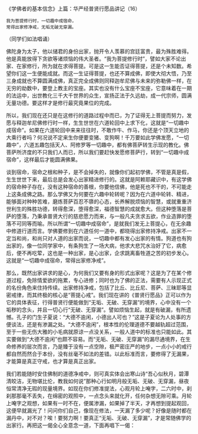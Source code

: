 《学佛者的基本信念》上篇：华严经普贤行愿品讲记（16）

```
我为菩提修行时，一切趣中成宿命，
常得出家修净戒，无垢无破无穿漏。
```

（同学们如法唱诵）

佛陀身为太子，他以储君的身份出家，抛开令人羡慕的宫廷富贵，最为殊胜难得。他是真能放得下贪欲等诸烦恼的伟大圣者。“我为菩提修行时”，譬如大家不论出家、在家修行，所为就在求得菩提。可是这一生能否证得菩提，还是个未知数。希望你们这一生便能成就。而这一生证得菩提，也还不算成佛，即使大彻大悟，乃至三身成就也不算圆满成佛，真正完全成佛则同释迦牟尼佛与未来的弥勒佛一样，在无穷的劫数中，要登上教主的宝座。其实也没有什么宝座不宝座，它意味着在一期的法运中，出世教化三千大千世界的众生，宣扬正法于久远劫，成一代宗师，圆满无量功德。要这样才是修行最究竟果位的完成。

所以，我们现在还只是在这修行的道路过程中而已，为了证得无上菩提而努力，发愿与释迦牟尼佛修行时一样，生生世世在六道轮回中上求下化，这就是“一切趣中成宿命”。如果在六道轮回中来来往往时，不敢作牛、作马，你还是个顶天立地的大乘行者吗？何况说不定来生你便要变猪、变狗啊！千万要如此学佛发愿，“一切趣中”，六道五趣包括天人、阿修罗等一切趣中，都有佛菩萨转生示现的教化。佛菩萨所济度的不只我们人而已，所以我们要赶快发愿修菩萨行，转到“一切趣中成宿命”，这样最后才能圆满佛果。

谈到宿命，宿命之根和种子，是不会掉失的，就像你们起初学佛，不管是真是假，生生世世下来，最后总是会发心出家精进修行的。这就是阿赖耶藏识中，有这学佛的宿命种子存在，没有这种宿命的善根，你要他信佛，他是死也不干的，不可能走上这条成佛之路。那么学佛又为何要在六趣中轮转呢？因为在六道中轮转、精进，能够面对种种苦难，磨炼菩萨百忍不隳的心态，长养解脱烦恼的智慧，或就重重济世利生的殊胜功德，转得愈深，堕得愈深，福德智慧的成就愈大。但这种堕落是菩萨的堕落，乃秉承普贤大行的慈悲愿力而来，与一般凡夫贪求五欲，作业造罪的堕落不可同等而喻。所以所谓“一切趣中成宿命”，是就我们发无上菩提心，在无余趣中修道行道而言。学佛要修到在六道任何一道中，都晓得出家修持净戒。出家不一定当和尚，和尚只对人道的出家而说，一切趣中都有发心出家的有情。狗道也有狗出家的，像一位同学家中，有条狗生了一场大病，他求大悲咒水治好了它，病愈后，便不再吃荤，这也是一种出家，是心出家，企求跳离畜牲道之苦的初步发心。这就是“一切趣中成宿命，常得出家修净戒”。

那么，既然出家讲求的是心，为何我们又要有身的形式出家呢？这是为了在某个修道过程，免除情爱欲的拖累，专心进修；同时也为了佛的正法，需要有人示现正式的名份角色来住持传续。出家修持净戒，包括了比丘、比丘尼、菩萨、三昧耶等显密戒律，而其终极的核心是“菩提心戒”。我们现在讲的《普贤行愿品》正可以作为它的具体表征，行得普贤行便能做到“无垢、无破、无穿漏”的境界，心中没有一个垢秽的念头，并且一切心行“无破、无穿漏”。譬如烦恼生起，就是有破漏，有所遗憾。孔子的门生子夏说：“大德不逾闲，小德出人可也？”这是子夏论为人处事的方便谈法，还是有渗漏之处。“大德不逾闲”，根本性的伦理道德不要越轨超过范围，至于一些无伤大雅的小毛病就原谅一点没关系，一般人道中的标准也只能如此。其实要做到“大德不逾闲”也颇不容易。而“无垢、无破、无穿漏”的漏尽通境界，在生命修养的层次而言，乃是臻于没有一点空隙，极严密庄严的地步，一点小小的戒行都自然而然合于本份，没有丝毫不如法的差错。以此标准而言，要修得了无漏果，才能算是真正守戒，也才算是真正出家。

我们若能随时安住佛制的道德净戒中，则可真实体会出寒山诗“吾心似秋月，碧潭清皎洁，无物堪比伦，教我如何说”那种心行如明月般无垢、无破、无穿漏，昼夜恒常清净无瑕的现量境界。如现在你们修准提法，心观月轮上唵字，二六时中，刹刹那那毫不丢失，在绵密的观照中，一点念头来就化开，任何杂想无隙可乘。月轮上唵字之观想，如果有一时不在，便属渗漏，如果掉了半天，才再想到提起观回，这便早就漏光了！问问你们自己，像现在修法，一天漏了多少呢？好像是随时都在漏丹中，对不对？唉！要努力啊！要真正“无垢、无破、无穿漏”，才是常随佛学的出家行。再把这一偈全心全意念一道，下面再唱下一偈：


